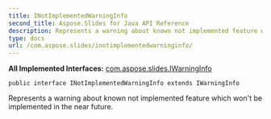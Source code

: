 ```yaml
---
title: INotImplementedWarningInfo
second_title: Aspose.Slides for Java API Reference
description: Represents a warning about known not implemented feature which wont be implemented in the near future.
type: docs
url: /com.aspose.slides/inotimplementedwarninginfo/
---
```

**All Implemented Interfaces:**
[com.aspose.slides.IWarningInfo](../../com.aspose.slides/iwarninginfo)
```
public interface INotImplementedWarningInfo extends IWarningInfo
```

Represents a warning about known not implemented feature which won't be implemented in the near future.
